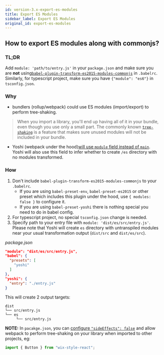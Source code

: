 ```yaml
---
id: version-3.x-export-es-modules
title: Export ES Modules
sidebar_label: Export ES Modules
original_id: export-es-modules
---
```


## How to export ES modules along with commonjs?

### TL;DR

Add `module: 'path/to/entry.js'` in your `package.json` and make sure you are **not** using[`babel-plugin-transform-es2015-modules-commonjs`](https://github.com/babel/babel/tree/master/packages/babel-plugin-transform-modules-commonjs) in `.babelrc`. Similarly, for typescript project, make sure you have `{"module": "es6"}` in `tsconfig.json`.

### Why

- bundlers (rollup/webpack) could use ES modules (import/export) to perform tree-shaking.

> When you import a library, you'll end up having all of it in your bundle, even though you use only a small part. The commonly known [`tree-shaking`](https://webpack.js.org/guides/tree-shaking/) is a feature that makes sure unused modules will not be included in your bundle.

- Yoshi (webpack under the hood)[will use `module` field instead of `main`](https://webpack.js.org/guides/author-libraries/#final-steps).
  Yoshi will also use this field to infer whether to create `/es` directory with no modules transformed.

### How

1. Don't include `babel-plugin-transform-es2015-modules-commonjs` to your `.babelrc`.
   - If you are using `babel-preset-env`, `babel-preset-es2015` or other preset which includes this plugin under the hood, use `{ modules: false }` to configure it.
   - If you are using `babel-preset-yoshi` there is nothing special you need to do in babel config.
2. For typescript project, no special `tsconfig.json` change is needed.
3. Specify path to your entry file with `module: 'dist/es/src/entry.js'`. Please note that Yoshi will create `es` directory with untranspiled modules near your usual transformation output (`dist/src` and `dist/es/src`).

_package.json_

```json
"module": "dist/es/src/entry.js",
"babel": {
  "presets": [
    "yoshi"
  ]
},
"yoshi": {
  "entry": "./entry.js"
}
```

This will create 2 output targets:

```
dist
└── src/entry.js
└── es
     └── src/entry.js
```

**NOTE:** In `pacakge.json`, you can [configure `"sideEffects": false`](https://github.com/webpack/webpack/tree/master/examples/side-effects) and allow webpack to perform tree-shaking on your library when imported to other projects, eg:

```js
import { Button } from "wix-style-react";
```

